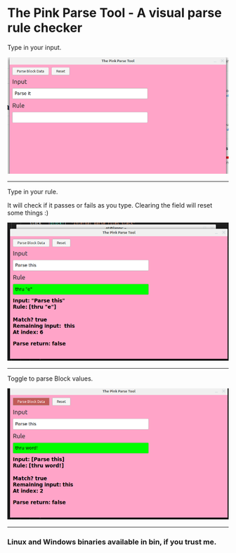
# The Pink Parse Tool - A visual parse rule checker

Type in your input.

![input](type-input.png)

----

Type in your rule. 

It will check if it passes or fails as you type. Clearing the field will reset some things :)

![rule](rule.png)

----

Toggle to parse Block values.

![block](block.png)

----

### Linux and Windows binaries available in bin, if you trust me.
